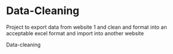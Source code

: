 # Data-Cleaning
Project to export data from website 1 and clean and format into an acceptable excel format and import into another website

Data-cleaning
